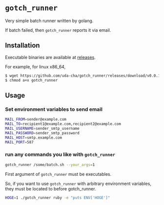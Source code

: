 # `gotch_runner`

Very simple batch runner written by golang.

If batch failed, then `gotch_runner` reports it via email.

## Installation

Executable binaries are available at [releases](https://github.com/uda-cha/gotch_runner/releases).

For example, for linux x86_64,

```sh
$ wget https://github.com/uda-cha/gotch_runner/releases/download/v0.0.1-rc.1/gotch_runner_linux_amd64 -O gotch_runner
$ chmod a+x gotch_runner
```

## Usage

### Set environment variables to send email

```sh
MAIL_FROM=sender@example.com
MAIL_TO=recipient1@example.com,recipient2@example.com
MAIL_USERNAME=sender_smtp_username
MAIL_PASSWORD=sender_smtp_password
MAIL_HOST=smtp.example.com
MAIL_PORT=587
```

### run any commands you like with `gotch_runner`

```sh
gotch_runner /some/batch.sh --your_args=1
```

First argument of `gotch_runner` must be executables.

So, if you want to use `gotch_runner` with arbitrary environment variables, they must be located to before gotch_runner.

```sh
HOGE=1 ./gotch_runner ruby -e "puts ENV['HOGE']"
```
